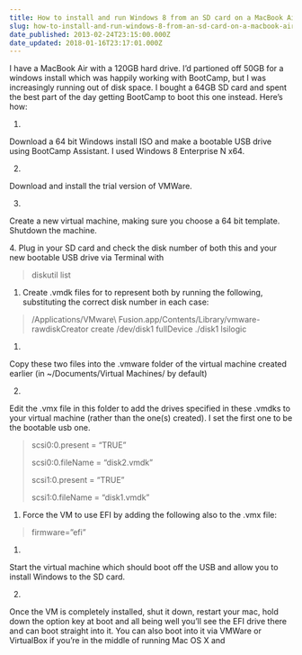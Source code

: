 ```yaml
---
title: How to install and run Windows 8 from an SD card on a MacBook Air
slug: how-to-install-and-run-windows-8-from-an-sd-card-on-a-macbook-air-2
date_published: 2013-02-24T23:15:00.000Z
date_updated: 2018-01-16T23:17:01.000Z
---
```


I have a MacBook Air with a 120GB hard drive. I’d partioned off 50GB for a windows install which was happily working with BootCamp, but I was increasingly running out of disk space. I bought a 64GB SD card and spent the best part of the day getting BootCamp to boot this one instead. Here’s how:

1. 
Download a 64 bit Windows install ISO and make a bootable USB drive using BootCamp Assistant. I used Windows 8 Enterprise N x64.

2. 
Download and install the trial version of VMWare.

3. 
Create a new virtual machine, making sure you choose a 64 bit template. Shutdown the machine.

4. Plug in your SD card and check the disk number of both this and your new bootable USB drive via Terminal with

> diskutil list

1. Create .vmdk files for to represent both by running the following, substituting the correct disk number in each case:

> /Applications/VMware\ Fusion.app/Contents/Library/vmware-rawdiskCreator create /dev/disk1 fullDevice ./disk1 lsilogic

1. 
Copy these two files into the .vmware folder of the virtual machine created earlier (in ~/Documents/Virtual Machines/ by default)

2. 
Edit the .vmx file in this folder to add the drives specified in these .vmdks to your virtual machine (rather than the one(s) created). I set the first one to be the bootable usb one.

> scsi0:0.present = “TRUE”
> 
> scsi0:0.fileName = “disk2.vmdk”
> 
> scsi1:0.present = “TRUE”
> 
> scsi1:0.fileName = “disk1.vmdk”

1. Force the VM to use EFI by adding the following also to the .vmx file:

> firmware=”efi”

1. 
Start the virtual machine which should boot off the USB and allow you to install Windows to the SD card.

2. 
Once the VM is completely installed, shut it down, restart your mac, hold down the option key at boot and all being well you’ll see the EFI drive there and can boot straight into it. You can also boot into it via VMWare or VirtualBox if you’re in the middle of running Mac OS X and
